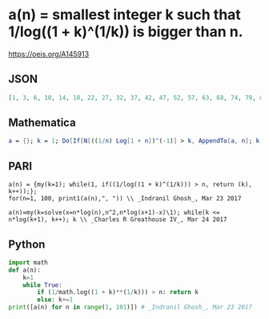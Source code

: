 # a\(n\) \= smallest integer k such that 1/log\(\(1 \+ k\)^\(1/k\)\) is bigger than n\.
https://oeis.org/A145913
## JSON
```JSON
[1, 3, 6, 10, 14, 18, 22, 27, 32, 37, 42, 47, 52, 57, 63, 68, 74, 79, 85, 91, 97, 102, 108, 114, 120, 126, 133, 139, 145, 151, 157, 164, 170, 176, 183, 189, 196, 202, 209, 216, 222, 229, 235, 242, 249, 256, 262, 269, 276, 283, 290, 297, 304, 310, 317, 324, 331]
```
## Mathematica
```Mathematica
a = {}; k = 1; Do[If[N[((1/n) Log[1 + n])^(-1)] > k, AppendTo[a, n]; k = k + 1], {n, 1, 1010}]; a
```
## PARI
```PARI
a(n) = {my(k=1); while(1, if((1/log((1 + k)^(1/k))) > n, return (k), k++));};
for(n=1, 100, print1(a(n),", ")) \\ _Indranil Ghosh_, Mar 23 2017
```
```PARI
a(n)=my(k=solve(x=n*log(n),n^2,n*log(x+1)-x)\1); while(k <= n*log(k+1), k++); k \\ _Charles R Greathouse IV_, Mar 24 2017
```
## Python
```Python
import math
def a(n):
    k=1
    while True:
        if (1/math.log((1 + k)**(1/k))) > n: return k
        else: k+=1
print([a(n) for n in range(1, 101)]) # _Indranil Ghosh_, Mar 23 2017
```
